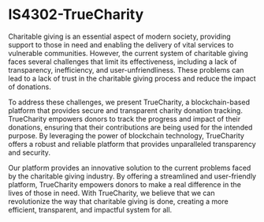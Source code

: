 # IS4302-TrueCharity
Charitable giving is an essential aspect of modern society, providing support to those in need and enabling the delivery of vital services to vulnerable communities. However, the current system of charitable giving faces several challenges that limit its effectiveness, including a lack of transparency, inefficiency, and user-unfriendliness. These problems can lead to a lack of trust in the charitable giving process and reduce the impact of donations.

To address these challenges, we present TrueCharity, a blockchain-based platform that provides secure and transparent charity donation tracking. TrueCharity empowers donors to track the progress and impact of their donations, ensuring that their contributions are being used for the intended purpose. By leveraging the power of blockchain technology, TrueCharity offers a robust and reliable platform that provides unparalleled transparency and security.

Our platform provides an innovative solution to the current problems faced by the charitable giving industry. By offering a streamlined and user-friendly platform, TrueCharity empowers donors to make a real difference in the lives of those in need. With TrueCharity, we believe that we can revolutionize the way that charitable giving is done, creating a more efficient, transparent, and impactful system for all.


